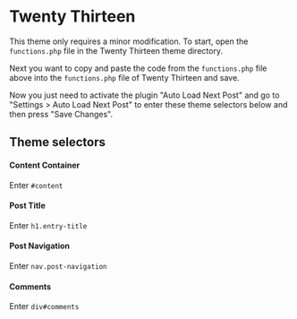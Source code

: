 # Twenty Thirteen

This theme only requires a minor modification. To start, open the `functions.php` file in the Twenty Thirteen theme directory.

Next you want to copy and paste the code from the `functions.php` file above into the `functions.php` file of Twenty Thirteen and save.

Now you just need to activate the plugin "Auto Load Next Post" and go to "Settings > Auto Load Next Post" to enter these theme selectors below and then press "Save Changes".

## Theme selectors

#### Content Container
Enter `#content`

#### Post Title
Enter `h1.entry-title`

#### Post Navigation
Enter `nav.post-navigation`

#### Comments
Enter `div#comments`
